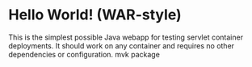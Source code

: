 Hello World! (WAR-style)
===============

This is the simplest possible Java webapp for testing servlet container deployments.  It should work on any container and requires no other dependencies or configuration.
mvk package
